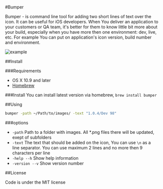 #Bumper

Bumper - is command line tool for adding two short lines of text over the icon. It can be useful for iOS developers. When You deliver an application to your customers or QA team, it's better for them to know little bit more about your build, especially when you have more then one environment: dev, live, etc. For example You can put on application's icon version, build number and environment. 


![example](http://cdn.latyntsev.info/github/bumper/transformation.png)

##Install


###Requirements
- OS X 10.9  and later
- [Homebrew](http://brew.sh)



###Install
You can install latest version via homebrew, `brew install bumper`


##Using

```sh
bumper -path ~/Path/to/images/ -text "1.0.4/Dev 98"
```


###options
- ``-path`` Path to a folder with images. All *.png files there will be updated, exept of subfolders
- `-text` The text that should be added on the icon, You can use `\n` as a line separator. You can use maximum 2 lines and no more then 9 characters per line
- `-help --h` Show help information
- `-version --v` Show version number

##License

Code is under the MIT license